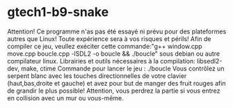 # gtech1-b9-snake
Attention! Ce programme n'as pas été essayé ni prévu pour des plateformes autres que Linux! Toute expérience sera à vos risques et périls!
Afin de compiler ce jeu, veullez exéciter cette commande:"g++ window.cpp move.cpp boucle.cpp -lSDL2 -o boucle && ./boucle" sous debian ou autre compilateur linux.
Librairies et outils nécessaires à la compilation: libsedl2-dev, make, ctime
Commande pour lancer le jeu : ./boucle
Vous contrôlez un serpent blanc avec les touches directionnelles de votre clavier (haut,bas,droite et gauche) et avez pour but de manger des fruit rouges afin de grandir le plus possible! Attention, vous perdrez la partie si vous entrez en collision avec un mur ou vous-même.
